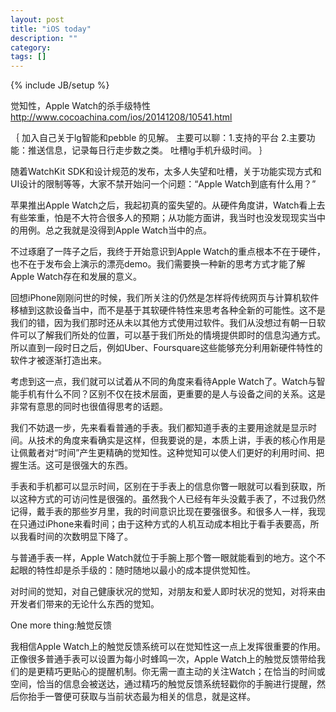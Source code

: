 ```yaml
---
layout: post
title: "iOS today"
description: ""
category: 
tags: []
---
```

{% include JB/setup %}

觉知性，Apple Watch的杀手级特性
http://www.cocoachina.com/ios/20141208/10541.html

｛
加入自己关于lg智能和pebble 的见解。
主要可以聊：1.支持的平台 2.主要功能：推送信息，记录每日行走步数之类。
吐槽lg手机升级时间。
｝

随着WatchKit SDK和设计规范的发布，太多人失望和吐槽，关于功能实现方式和UI设计的限制等等，大家不禁开始问一个问题：“Apple Watch到底有什么用？”

苹果推出Apple Watch之后，我起初真的蛮失望的。从硬件角度讲，Watch看上去有些笨重，怕是不大符合很多人的预期；从功能方面讲，我当时也没发现现实当中的用例。总之我就是没得到Apple Watch当中的点。

不过琢磨了一阵子之后，我终于开始意识到Apple Watch的重点根本不在于硬件，也不在于发布会上演示的漂亮demo。我们需要换一种新的思考方式才能了解Apple Watch存在和发展的意义。

回想iPhone刚刚问世的时候，我们所关注的仍然是怎样将传统网页与计算机软件移植到这款设备当中，而不是基于其软硬件特性来思考各种全新的可能性。这不是我们的错，因为我们那时还从未以其他方式使用过软件。我们从没想过有朝一日软件可以了解我们所处的位置，可以基于我们所处的情境提供即时的信息沟通方式。所以直到一段时日之后，例如Uber、Foursquare这些能够充分利用新硬件特性的软件才被逐渐打造出来。

考虑到这一点，我们就可以试着从不同的角度来看待Apple Watch了。Watch与智能手机有什么不同？区别不仅在技术层面，更重要的是人与设备之间的关系。这是非常有意思的同时也很值得思考的话题。

我们不妨退一步，先来看看普通的手表。我们都知道手表的主要用途就是显示时间。从技术的角度来看确实是这样，但我要说的是，本质上讲，手表的核心作用是让佩戴者对“时间”产生更精确的觉知性。这种觉知可以使人们更好的利用时间、把握生活。这可是很强大的东西。

手表和手机都可以显示时间，区别在于手表上的信息你瞥一眼就可以看到获取，所以这种方式的可访问性是很强的。虽然我个人已经有年头没戴手表了，不过我仍然记得，戴手表的那些岁月里，我的时间意识比现在要强很多。和很多人一样，我现在只通过iPhone来看时间；由于这种方式的人机互动成本相比于看手表要高，所以我看时间的次数明显下降了。

与普通手表一样，Apple Watch就位于手腕上那个瞥一眼就能看到的地方。这个不起眼的特性却是杀手级的：随时随地以最小的成本提供觉知性。

对时间的觉知，对自己健康状况的觉知，对朋友和爱人即时状况的觉知，对将来由开发者们带来的无论什么东西的觉知。

One more thing:触觉反馈

我相信Apple Watch上的触觉反馈系统可以在觉知性这一点上发挥很重要的作用。正像很多普通手表可以设置为每小时蜂鸣一次，Apple Watch上的触觉反馈带给我们的是更精巧更贴心的提醒机制。你无需一直主动的关注Watch；在恰当的时间或空间，恰当的信息会被送达，通过精巧的触觉反馈系统轻戳你的手腕进行提醒，然后你抬手一瞥便可获取与当前状态最为相关的信息，就是这样。

